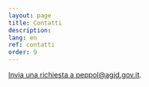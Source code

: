 ```yaml
---
layout: page
title: Contatti
description: 
lang: en
ref: contatti
order: 9
---
```


[Invia una richiesta a peppol@agid.gov.it](mailto:peppol@agid.gov.it?subject=%5Bpeppol.agid.gov.it%5D%20Richiesta%20informazioni).
